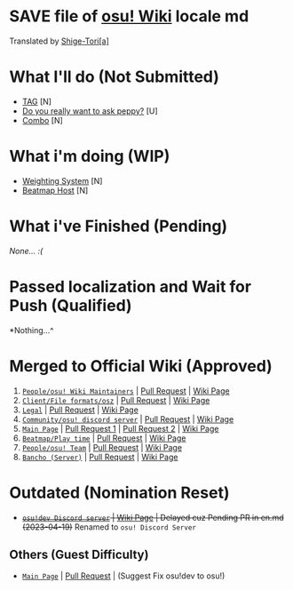# SAVE file of [osu! Wiki](https://github.com/ppy/osu-wiki) locale md
Translated by [Shige-Tori[a]](https://osu.ppy.sh/u/4459449)

# What I'll do (Not Submitted)
* [TAG](https://github.com/Sitoria/osuwiki-kor-locale/blob/main/Beatmap/%ED%83%9C%EA%B7%B8.md) [N]
* [Do you really want to ask peppy?](https://github.com/Sitoria/osuwiki-kor-locale/blob/main/Wiki/%EB%91%90%EC%9C%A0%EB%A6%AC%EC%96%BC%EB%A6%AC%EC%9B%90%ED%88%AC%EC%97%90%EC%8A%A4%ED%81%AC%ED%8E%98%ED%94%BC.md) [U]
* [Combo](https://github.com/Sitoria/osuwiki-kor-locale/blob/main/Beatmapping/%EC%BD%A4%EB%B3%B4.md) [N]

# What i'm doing (WIP)
* [Weighting System](https://github.com/Sitoria/osuwiki-kor-locale/blob/main/Performance_points/%EA%B0%80%EC%A4%91%EC%B9%98%20%EC%8B%9C%EC%8A%A4%ED%85%9C.md) [N]
* [Beatmap Host](https://github.com/Sitoria/osuwiki-kor-locale/blob/main/Beatmap/%EB%B9%84%ED%8A%B8%EB%A7%B5%20%ED%98%B8%EC%8A%A4%ED%8A%B8.md) [N]

# What i've Finished (Pending)
*None... :(*

# Passed localization and Wait for Push (Qualified)
*Nothing...^

# Merged to Official Wiki (Approved)
1. [`People/osu! Wiki Maintainers`](https://github.com/Sitoria/osuwiki-kor-locale/blob/main/People/%EC%9C%84%ED%82%A4%20%EA%B4%80%EB%A6%AC%EC%9E%90.md) | [Pull Request](https://github.com/ppy/osu-wiki/pull/9150) | [Wiki Page](https://osu.ppy.sh/wiki/ko/People/osu!_wiki_maintainers) 
2. [`Client/File formats/osz`](https://github.com/Sitoria/osuwiki-kor-locale/blob/main/Client/File%20Format/osz%20(%ED%99%95%EC%9E%A5%EC%9E%90).md) | [Pull Request](https://github.com/ppy/osu-wiki/pull/9152) | [Wiki Page](https://osu.ppy.sh/wiki/ko/Client/File_formats/Osz_(file_format))
3. [`Legal`](https://github.com/Sitoria/osuwiki-kor-locale/blob/main/Wiki/%EB%B2%95%EB%A5%A0.md) | [Pull Request](https://github.com/ppy/osu-wiki/pull/9173) | [Wiki Page](https://osu.ppy.sh/legal/ko)
4. [`Community/osu! discord server`](https://github.com/Sitoria/osuwiki-kor-locale/blob/main/Community/osu!%20%EB%94%94%EC%BD%94%20%EC%84%9C%EB%B2%84.md) | [Pull Request](https://github.com/ppy/osu-wiki/pull/9174) | [Wiki Page](https://osu.ppy.sh/wiki/ko/Community/osu!_Discord_server)
5. [`Main Page`](https://github.com/Sitoria/osuwiki-kor-locale/blob/main/Wiki/%EB%A9%94%EC%9D%B8%ED%8E%98%EC%9D%B4%EC%A7%80.md) | [Pull Request 1](https://github.com/ppy/osu-wiki/pull/9225) | [Pull Request 2](https://github.com/ppy/osu-wiki/pull/9296) | [Wiki Page](https://osu.ppy.sh/wiki/ko/Main_Page)
6. [`Beatmap/Play time`](https://github.com/Sitoria/osuwiki-kor-locale/blob/main/Beatmap/%ED%94%8C%ED%83%90.md) | [Pull Request](https://github.com/ppy/osu-wiki/pull/9328) | [Wiki Page](https://osu.ppy.sh/wiki/ko/Beatmap/Play_time)
7. [`People/osu! Team`](https://github.com/Sitoria/osuwiki-kor-locale/blob/main/People/%EC%98%A4%EC%8A%A4%20%ED%8C%80%EC%9B%90%EB%93%A4.md) | [Pull Request](https://github.com/ppy/osu-wiki/pull/9297) | [Wiki Page](https://osu.ppy.sh/wiki/ko/People/osu!_team)
8. [`Bancho (Server)`](https://github.com/Sitoria/osuwiki-kor-locale/blob/main/Wiki/%EB%B0%98%EC%B5%B8%20(%EC%84%9C%EB%B2%84).md) | [Pull Request](https://github.com/ppy/osu-wiki/pull/9323) | [Wiki Page](https://osu.ppy.sh/wiki/ko/Bancho_(server))

# Outdated (Nomination Reset)
* ~~[`osu!dev Discord server`](https://github.com/Sitoria/osuwiki-kor-locale/blob/main/Community/osu!%20%EA%B0%9C%EB%B0%9C%20%EB%94%94%EC%BD%94%EC%84%AD.md) | [Wiki Page](https://osu.ppy.sh/wiki/ko/Community/osu!dev_Discord_server) | Delayed cuz Pending PR in en.md (2023-04-19)~~ Renamed to `osu! Discord Server`

## Others (Guest Difficulty)
* [`Main Page`](https://github.com/ppy/osu-wiki/pull/9196/commits/a2ed572e4c468589168085837a2486d8a6442336) | [Pull Request](https://github.com/ppy/osu-wiki/pull/9196) | (Suggest Fix osu!dev to osu!)
